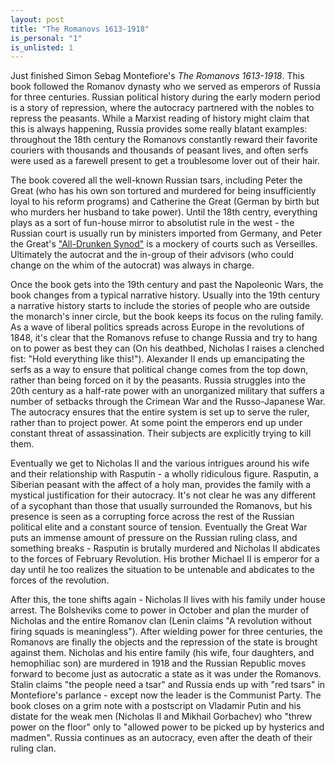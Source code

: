 ```yaml
---
layout: post
title: "The Romanovs 1613-1918"
is_personal: "1"
is_unlisted: 1
---
```


Just finished Simon Sebag Montefiore's _The Romanovs 1613-1918_.  This book followed the Romanov dynasty who we served as emperors of Russia for three centuries.  Russian political history during the early modern period is a story of repression, where the autocracy partnered with the nobles to repress the peasants.  While a Marxist reading of history might claim that this is always happening, Russia provides some really blatant examples: throughout the 18th century the Romanovs constantly reward their favorite couriers with thousands and thousands of peasant lives, and often serfs were used as a farewell present to get a troublesome lover out of their hair.

The book covered all the well-known Russian tsars, including Peter the Great (who has his own son tortured and murdered for being insufficiently loyal to his reform programs) and Catherine the Great (German by birth but who murders her husband to take power).  Until the 18th centry, everything plays as a sort of fun-house mirror to absolutist rule in the west - the Russian court is usually run by ministers imported from Germany, and Peter the Great's ["All-Drunken Synod"](https://en.wikipedia.org/wiki/The_All-Joking,_All-Drunken_Synod_of_Fools_and_Jesters) is a mockery of courts such as Verseilles.  Ultimately the autocrat and the in-group of their advisors (who could change on the whim of the autocrat) was always in charge.

Once the book gets into the 19th century and past the Napoleonic Wars, the book changes from a typical narrative history.  Usually into the 19th century a narrative history starts to include the stories of people who are outside the monarch's inner circle, but the book keeps its focus on the ruling family.  As a wave of liberal politics spreads across Europe in the revolutions of 1848, it's clear that the Romanovs refuse to change Russia and try to hang on to power as best they can (On his deathbed, Nicholas I raises a clenched fist: "Hold everything like this!").  Alexander II ends up emancipating the serfs as a way to ensure that political change comes from the top down, rather than being forced on it by the peasants.  Russia struggles into the 20th century as a half-rate power with an unorganized military that suffers a number of setbacks through the Crimean War and the Russo-Japanese War.  The autocracy ensures that the entire system is set up to serve the ruler, rather than to project power.  At some point the emperors end up under constant threat of assassination.  Their subjects are explicitly trying to kill them.

Eventually we get to Nicholas II and the various intrigues around his wife and their relationship with Rasputin - a wholly ridiculous figure.  Rasputin, a Siberian peasant with the affect of a holy man, provides the family with a mystical justification for their autocracy.  It's not clear he was any different of a sycophant than those that usually surrounded the Romanovs, but his presence is seen as a corrupting force across the rest of the Russian political elite and a constant source of tension.  Eventually the Great War puts an immense amount of pressure on the Russian ruling class, and something breaks - Rasputin is brutally murdered and Nicholas II abdicates to the forces of February Revolution.  His brother Michael II is emperor for a day until he too realizes the situation to be untenable and abdicates to the forces of the revolution.

After this, the tone shifts again - Nicholas II lives with his family under house arrest.  The Bolsheviks come to power in October and plan the murder of Nicholas and the entire Romanov clan (Lenin claims "A revolution without firing squads is meaningless").  After wielding power for three centuries, the Romanovs are finally the objects and the repression of the state is brought against them.  Nicholas and his entire family (his wife, four daughters, and hemophiliac son) are murdered in 1918 and the Russian Republic moves forward to become just as autocratic a state as it was under the Romanovs.  Stalin claims "the people need a tsar" and Russia ends up with "red tsars" in Montefiore's parlance - except now the leader is the Communist Party.  The book closes on a grim note with a postscript on Vladamir Putin and his distate for the weak men (Nicholas II and Mikhail Gorbachev) who "threw power on the floor" only to "allowed power to be picked up by hysterics and madmen".  Russia continues as an autocracy, even after the death of their ruling clan.
